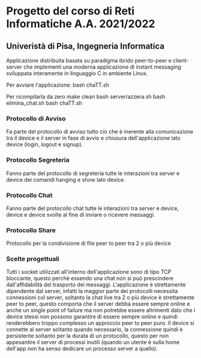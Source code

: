 # Progetto del corso di Reti Informatiche A.A. 2021/2022

## Univeristà di Pisa, Ingegneria Informatica

Applicazione distribuita basata su paradigma ibrido peer-to-peer e client-server che implementi una moderna applicazione di instant messaging sviluppata interamente in linguaggio C in ambiente Linux.

Per avviare l'applicazione:
        bash chaTT.sh

Per ricompilarla da zero
        make clean
        bash server/azzera.sh
        bash elimina_chat.sh
        bash chaTT.sh

### Protocollo di Avviso

Fa parte del protocollo di avviso tutto ciò che è inerente alla comunicazione tra il device e il server in fase di avvio e chiusura dell'applicazione lato device (login, logout e signup).

### Protocollo Segreteria

Fanno parte del protocollo di segreteria tutte le interazioni tra server e device dei comandi hanging e show lato device.

### Protocollo Chat

Fanno parte del protocollo chat tutte le interazioni tra server e device, device e device svolte al fine di inviare o ricevere messaggi.

### Protocollo Share

Protocollo per la condivisione di file peer to peer tra 2 o più device 

### Scelte progettuali

Tutti i socket utilizzati all'interno dell'applicazione sono di tipo TCP bloccante, questo perchè essendo una chat non si può prescindere dall'affidabilità del trasporto dei messaggi.
L'applicazione è strettamente dipendente dal server, infatti la maggior parte dei protocolli necessita connessioni col server, soltanto la chat live tra 2 o più device è strettamente peer to peer, questo comporta che il server debba essere sempre online e anche un single point of failure ma non potrebbe essere altrimenti dato che i device stessi non possono garantire di essere sempre online e quindi renderebbero troppo complesso un approccio peer to peer puro.
Il device si connette al server soltanto quando necessario, la connessione quindi è persistente soltanto per la durata di un protocollo, questo per non appesantire il server di processi inutili (quando un utente è sulla home dell'app non ha senso dedicare un processo server a quello).